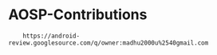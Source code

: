 # AOSP-Contributions

        https://android-review.googlesource.com/q/owner:madhu2000u%2540gmail.com

